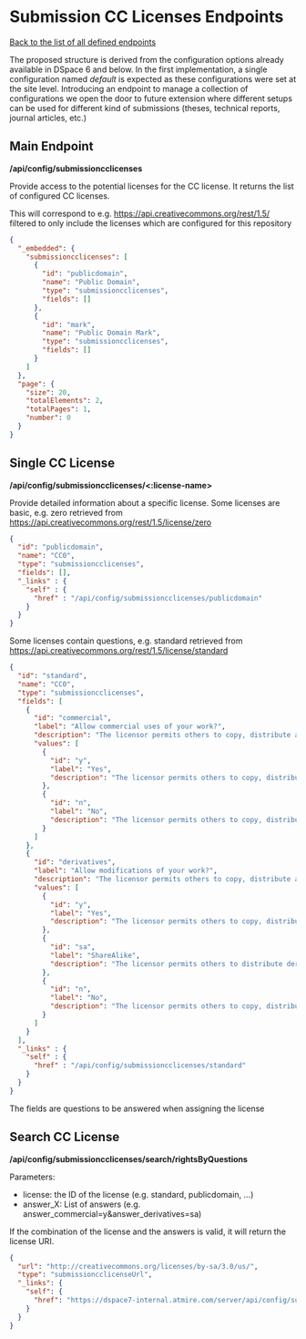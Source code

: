 # Submission CC Licenses Endpoints
[Back to the list of all defined endpoints](endpoints.md)

The proposed structure is derived from the configuration options already available in DSpace 6 and below.
In the first implementation, a single configuration named *default* is expected as these configurations were set at the site level.
Introducing an endpoint to manage a collection of configurations we open the door to future extension where different setups can be used for different kind of submissions (theses, technical reports, journal articles, etc.)

## Main Endpoint
**/api/config/submissioncclicenses**   

Provide access to the potential licenses for the CC license. It returns the list of configured CC licenses.

This will correspond to e.g. https://api.creativecommons.org/rest/1.5/ filtered to only include the licenses which are configured for this repository

```json
{
  "_embedded": {
    "submissioncclicenses": [
      {
        "id": "publicdomain",
        "name": "Public Domain",
        "type": "submissioncclicenses",
        "fields": []
      },
      {
        "id": "mark",
        "name": "Public Domain Mark",
        "type": "submissioncclicenses",
        "fields": []
      }
    ]
  },
  "page": {
    "size": 20,
    "totalElements": 2,
    "totalPages": 1,
    "number": 0
  }
}
```

## Single CC License 
**/api/config/submissioncclicenses/<:license-name>**

Provide detailed information about a specific license. Some licenses are basic, e.g. zero retrieved from https://api.creativecommons.org/rest/1.5/license/zero
```json
{
  "id": "publicdomain",
  "name": "CC0",
  "type": "submissioncclicenses",
  "fields": [],
  "_links" : {
    "self" : {
      "href" : "/api/config/submissioncclicenses/publicdomain"
    }
  }
}
```

Some licenses contain questions, e.g. standard retrieved from https://api.creativecommons.org/rest/1.5/license/standard
```json
{
  "id": "standard",
  "name": "CC0",
  "type": "submissioncclicenses",
  "fields": [
    {
      "id": "commercial",
      "label": "Allow commercial uses of your work?",
      "description": "The licensor permits others to copy, distribute and transmit the work. In return, licensees may not use the work for commercial purposes — unless they get the licensor's permission.",
      "values": [
        {
          "id": "y",
          "label": "Yes",
          "description": "The licensor permits others to copy, distribute, display, and perform the work, including for commercial purposes."
        },
        {
          "id": "n",
          "label": "No",
          "description": "The licensor permits others to copy, distribute, display, and perform the work for non-commercial purposes only."
        }
      ]
    },
    {
      "id": "derivatives",
      "label": "Allow modifications of your work?",
      "description": "The licensor permits others to copy, distribute and transmit only unaltered copies of the work — not derivative works based on it.",
      "values": [
        {
          "id": "y",
          "label": "Yes",
          "description": "The licensor permits others to copy, distribute, display and perform the work, as well as make derivative works based on it."
        },
        {
          "id": "sa",
          "label": "ShareAlike",
          "description": "The licensor permits others to distribute derivative works only under the same license or one compatible with the one that governs the licensor's work."
        },
        {
          "id": "n",
          "label": "No",
          "description": "The licensor permits others to copy, distribute and transmit only unaltered copies of the work — not derivative works based on it."
        }
      ]
    }
  ],
  "_links" : {
    "self" : {
      "href" : "/api/config/submissioncclicenses/standard"
    }
  }
}
```

The fields are questions to be answered when assigning the license

## Search CC License 
**/api/config/submissioncclicenses/search/rightsByQuestions**

Parameters:
* license: the ID of the license (e.g. standard, publicdomain, …)
* answer_X: List of answers (e.g. answer_commercial=y&answer_derivatives=sa)

If the combination of the license and the answers is valid, it will return the license URI.

```json
{
  "url": "http://creativecommons.org/licenses/by-sa/3.0/us/",
  "type": "submissioncclicenseUrl",
  "_links": {
    "self": {
      "href": "https://dspace7-internal.atmire.com/server/api/config/submissioncclicenses/search/rightsByQuestions?license=standard&answer_commercial=y&answer_derivatives=sa"
    }
  }
}
```


